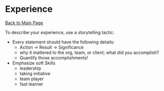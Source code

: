 # Experience

[Back to Main Page](/README.md)

To describe your experience, use a storytelling tactic:

- Every statement should have the following details:
  - Action -> Result -> Significance
  - why it mattered to the org, team, or client; what did you accomplish?
  - Quantify those accomplishments!
- Emphasize soft Skills
  - leadership
  - taking initiative
  - team player
  - fast learner
  